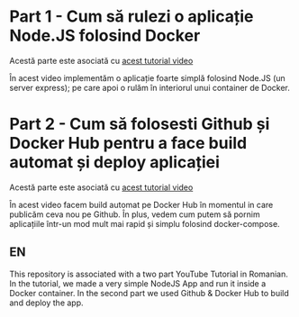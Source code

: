 # Part 1 - Cum să rulezi o aplicație Node.JS folosind Docker

Acestă parte este asociată cu [acest tutorial video](https://youtu.be/PhBdgb6QSV4)

În acest video implementăm o aplicație foarte simplă folosind Node.JS (un server express); pe care apoi o rulăm în interiorul unui container de Docker.

# Part 2 - Cum să folosesti Github și Docker Hub pentru a face build automat și deploy aplicației

Acestă parte este asociată cu [acest tutorial video](https://youtu.be/Q4idJGtSRqU)

În acest video facem build automat pe Docker Hub în momentul in care publicăm ceva nou pe Github. În plus, vedem cum putem să pornim aplicațiile într-un mod mult mai rapid și simplu folosind docker-compose.

## EN

This repository is associated with a two part YouTube Tutorial in Romanian. In the tutorial, we made a very simple NodeJS App and run it inside a Docker container. In the second part we used Github & Docker Hub to build and deploy the app.
